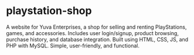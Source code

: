 # playstation-shop
A website for Yuva Enterprises, a shop for selling and renting PlayStations, games, and accessories. Includes user login/signup, product browsing, purchase history, and database integration. Built using HTML, CSS, JS, and PHP with MySQL. Simple, user-friendly, and functional.
